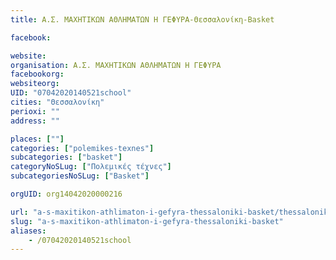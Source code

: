 ```yaml
---
title: Α.Σ. ΜΑΧΗΤΙΚΩΝ ΑΘΛΗΜΑΤΩΝ Η ΓΕΦΥΡΑ-Θεσσαλονίκη-Basket

facebook:

website:
organisation: Α.Σ. ΜΑΧΗΤΙΚΩΝ ΑΘΛΗΜΑΤΩΝ Η ΓΕΦΥΡΑ
facebookorg:
websiteorg:
UID: "07042020140521school"
cities: "Θεσσαλονίκη"
perioxi: ""
address: ""

places: [""]
categories: ["polemikes-texnes"]
subcategories: ["basket"]
categoryNoSLug: ["Πολεμικές τέχνες"]
subcategoriesNoSLug: ["Basket"]

orgUID: org14042020000216

url: "a-s-maxitikon-athlimaton-i-gefyra-thessaloniki-basket/thessaloniki//"
slug: "a-s-maxitikon-athlimaton-i-gefyra-thessaloniki-basket"
aliases:
    - /07042020140521school
---
```





